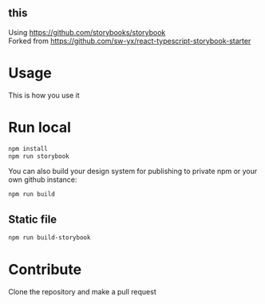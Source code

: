 ## this
Using https://github.com/storybooks/storybook     
Forked from https://github.com/sw-yx/react-typescript-storybook-starter

# Usage

This is how you use it

# Run local

```bash
npm install
npm run storybook
```

You can also build your design system for publishing to private npm or your own github instance:

```bash
npm run build
```

## Static file

```bash
npm run build-storybook
```

# Contribute

Clone the repository and make a pull request


